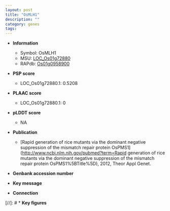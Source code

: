 ```yaml
---
layout: post
title: "OsMLH1"
description: ""
category: genes
tags: 
---
```


* **Information**  
    + Symbol: OsMLH1  
    + MSU: [LOC_Os01g72880](http://rice.plantbiology.msu.edu/cgi-bin/ORF_infopage.cgi?orf=LOC_Os01g72880)  
    + RAPdb: [Os01g0958900](http://rapdb.dna.affrc.go.jp/viewer/gbrowse_details/irgsp1?name=Os01g0958900)  

* **PSP score**  
    + LOC_Os01g72880.1: 0.5208 

* **PLAAC score**  
    + LOC_Os01g72880.1: 0 

* **pLDDT score**
    + NA


* **Publication**  
    + [Rapid generation of rice mutants via the dominant negative suppression of the mismatch repair protein OsPMS1](http://www.ncbi.nlm.nih.gov/pubmed?term=Rapid generation of rice mutants via the dominant negative suppression of the mismatch repair protein OsPMS1%5BTitle%5D), 2012, Theor Appl Genet.

* **Genbank accession number**  

* **Key message**  

* **Connection**  

[//]: # * **Key figures**  


